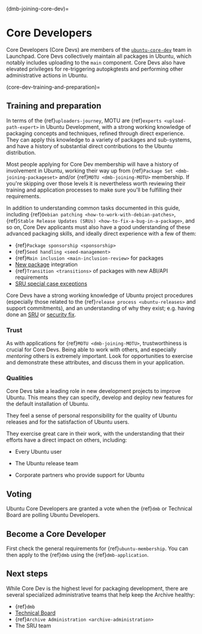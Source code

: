 (dmb-joining-core-dev)=
# Core Developers

Core Developers (Core Devs) are members of the [`ubuntu-core-dev`](https://launchpad.net/~ubuntu-core-dev) team in Launchpad.
Core Devs collectively maintain all packages in Ubuntu, which notably includes uploading to the `main` component.
Core Devs also have elevated privileges for re-triggering autopkgtests and performing other administrative actions in Ubuntu.


(core-dev-training-and-preparation)=
## Training and preparation

In terms of the {ref}`uploaders-journey`, MOTU are {ref}`experts <upload-path-expert>` in Ubuntu Development, with a strong working knowledge of packaging concepts and techniques, refined through direct experience. They can apply this knowledge to a variety of packages and sub-systems, and have a history of substantial direct contributions to the Ubuntu distribution.

Most people applying for Core Dev membership will have a history of involvement in Ubuntu, working their way up from {ref}`Package Set <dmb-joining-packageset>` and/or {ref}`MOTU <dmb-joining-MOTU>` membership.
If you're skipping over those levels it is nevertheless worth reviewing their training and application processes to make sure you'll be fulfilling their requirements.

In addition to understanding common tasks documented in this guide, including {ref}`Debian patching <how-to-work-with-debian-patches>`, {ref}`Stable Release Updates (SRUs) <how-to-fix-a-bug-in-a-package>`, and so on, Core Dev applicants must also have a good understanding of these advanced packaging skills, and ideally direct experience with a few of them:

* {ref}`Package sponsorship <sponsorship>`
* {ref}`Seed handling <seed-management>`
* {ref}`Main inclusion <main-inclusion-review>` for packages
* [New package](https://wiki.ubuntu.com/UbuntuDevelopment/NewPackages) integration
* {ref}`Transition <transitions>` of packages with new ABI/API requirements
* [SRU special case exceptions](https://documentation.ubuntu.com/sru/en/latest/reference/package-specific/)


Core Devs have a strong working knowledge of Ubuntu project procedures (especially those related to the {ref}`release process <ubuntu-releases>` and support commitments), and an understanding of why they exist; e.g. having done an [SRU](https://documentation.ubuntu.com/sru/en/latest/) or [security fix](https://wiki.ubuntu.com/SecurityTeam/UpdatePreparation).


### Trust

As with applications for {ref}`MOTU <dmb-joining-MOTU>`, trustworthiness is crucial for Core Devs.
Being able to work with others, and especially *mentoring* others is extremely important.
Look for opportunities to exercise and demonstrate these attributes, and discuss them in your application.


### Qualities

Core Devs take a leading role in new development projects to improve Ubuntu.
This means they can specify, develop and deploy new features for the default installation of Ubuntu.

They feel a sense of personal responsibility for the quality of Ubuntu releases and for the satisfaction of Ubuntu users.

They exercise great care in their work, with the understanding that their efforts have a direct impact on others, including:

* Every Ubuntu user

* The Ubuntu release team

* Corporate partners who provide support for Ubuntu


## Voting

Ubuntu Core Developers are granted a vote when the {ref}`dmb` or Technical Board are polling Ubuntu Developers.


## Become a Core Developer

First check the general requirements for {ref}`ubuntu-membership`.
You can then apply to the {ref}`dmb` using the {ref}`dmb-application`.


## Next steps

While Core Dev is the highest level for packaging development, there are several specialized administrative teams that help keep the Archive healthy:

* {ref}`dmb`
* [Technical Board](https://wiki.ubuntu.com/TechnicalBoard)
* {ref}`Archive Administration <archive-administration>`
* The SRU team

